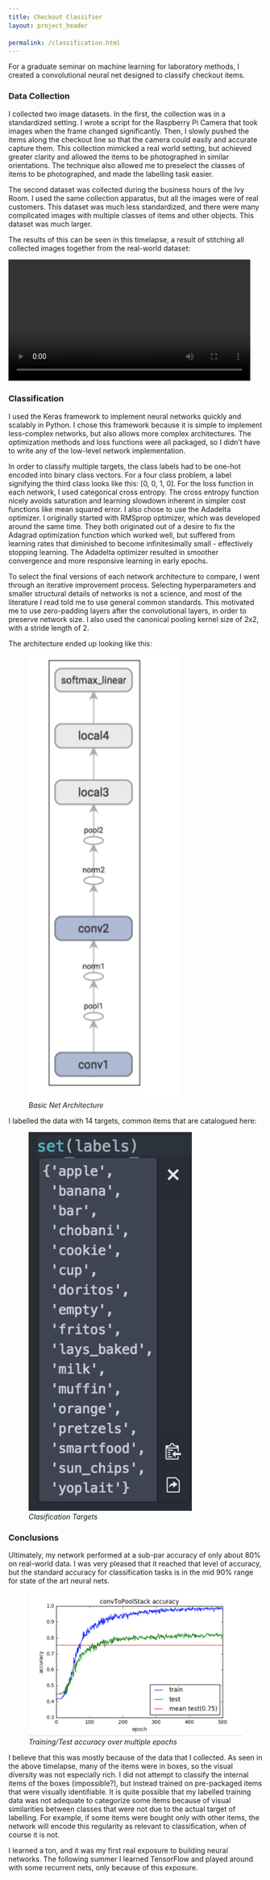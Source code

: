 ```yaml
---
title: Checkout Classifier
layout: project_header

permalink: /classification.html
---
```



For a graduate seminar on machine learning for laboratory methods, I created a convolutional neural net designed to classify checkout items.


### Data Collection
I collected two image datasets. In the first, the collection was in a standardized setting. I wrote a script for the Raspberry Pi Camera that took images when the frame changed significantly. Then, I slowly pushed the items along the checkout line so that the camera could easily and accurate capture them. This collection mimicked a real world setting, but achieved greater clarity and allowed the items to be photographed in similar orientations. The technique also allowed me to preselect the classes of items to be photographed, and made the labelling task easier.

The second dataset was collected during the business hours of the Ivy Room. I used the
same collection apparatus, but all the images were of real customers. This dataset was much less standardized, and there were many complicated images with multiple classes of items and other objects. This dataset was much larger.


The results of this can be seen in this timelapse, a result of stitching all collected images together from the real-world dataset:

<video style="width: 50vw" autoplay controls>
  <source src="/assets/checkout/checkout_lapse.mp4" type="video/mp4">
</video>

### Classification
I used the Keras framework to implement neural networks quickly and scalably in Python. I chose this framework because it is simple to implement less-complex networks, but also allows more complex architectures. The optimization methods and loss functions were all packaged, so I didn’t have to write any of the low-level network implementation.


In order to classify multiple targets, the class labels had to be one-hot encoded into binary class vectors. For a four class problem, a label signifying the third class looks like this:  [0, 0, 1, 0]. For the loss function in each network, I used categorical cross entropy. The cross entropy function nicely avoids saturation and learning slowdown inherent in simpler cost functions like mean squared error. I also chose to use the Adadelta optimizer. I originally started with RMSprop optimizer, which was developed around the same time. They both originated out of a desire to fix the Adagrad optimization function which worked well, but suffered from learning rates that diminished to become infinitesimally small - effectively stopping learning. The Adadelta optimizer resulted in smoother convergence and more responsive learning in early epochs.

 To select the final versions of each network architecture to compare, I went through an iterative improvement process. Selecting hyperparameters and smaller structural details of networks is not a science, and most of the literature I read told me to use general common standards. This motivated me to use zero-padding layers after the convolutional layers, in order to preserve network size. I also used the canonical pooling kernel size of 2x2, with a stride length of 2.

 The architecture ended up looking like this:
 <figure>
   <img src="/assets/checkout/architecture.png"/>
   <figcaption><em>Basic Net Architecture </em></figcaption>
 </figure>

 I labelled the data with 14 targets, common items that are catalogued here:
 <figure>
   <img src="/assets/checkout/targets.png"/>
   <figcaption><em>Clasification Targets </em></figcaption>
 </figure>


### Conclusions

Ultimately, my network performed at a sub-par accuracy of only about 80% on real-world data. I was very pleased that it reached that level of accuracy, but the standard accuracy for classification tasks is in the mid 90% range for state of the art neural nets.

<figure>
  <img src="/assets/checkout/chart.png" />
  <figcaption><em>Training/Test accuracy over multiple epochs </em></figcaption>
</figure>

I believe that this was mostly because of the data that I collected. As seen in the above timelapse, many of the items were in boxes, so the visual diversity was not especially rich. I did not attempt to classify the internal items of the boxes (impossible?), but instead trained on pre-packaged items that were visually identifiable. It is quite possible that my labelled training data was not adequate to categorize some items because of visual similarities between classes that were not due to the actual target of labelling. For example, if some items were bought only with other items, the network will encode this regularity as relevant to classification, when of course it is not.

I learned a ton, and it was my first real exposure to building neural networks. The following summer I learned TensorFlow and played around with some recurrent nets, only because of this exposure.
